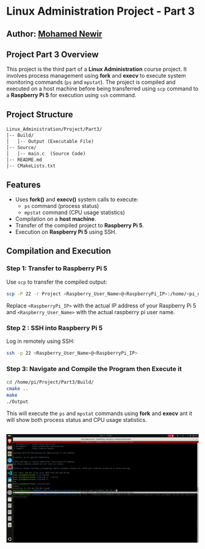 # Linux Administration Project - Part 3
## Author: [Mohamed Newir](https://www.linkedin.com/in/mohamed-newir-a8a572182)

## Project Part 3 Overview
This project is the third part of a **Linux Administration** course project. It involves process management using **fork** and **execv** to execute system monitoring commands (`ps` and `mpstat`). The project is compiled and executed on a host machine before being transferred using `scp` command to a **Raspberry Pi 5** for execution using `ssh` command.

## Project Structure
```
Linux_Administration/Project/Part3/
│-- Build/
│   │-- Output (Executable File)
│-- Source/
│   │-- main.c  (Source Code)
│-- README.md
│-- CMakeLists.txt
```

## Features
- Uses **fork()** and **execv()** system calls to execute:
  - `ps` command (process status)
  - `mpstat` command (CPU usage statistics)
- Compilation on a **host machine**.
- Transfer of the compiled project to **Raspberry Pi 5**.
- Execution on **Raspberry Pi 5** using SSH.


## Compilation and Execution

### Step 1: Transfer to Raspberry Pi 5
Use `scp` to transfer the compiled output:
```sh
scp -P 22 -r Project <Raspberry_User_Name>@<RaspberryPi_IP>:/home/<pi_user>/
```
Replace `<RaspberryPi_IP>` with the actual IP address of your Raspberry Pi 5 and `<Raspberry_User_Name>` with the actual raspberry pi user name.

### Step 2 : SSH into Raspberry Pi 5
Log in remotely using SSH:
```sh
ssh -p 22 <Raspberry_User_Name>@<RaspberryPi_IP>
```

### Step 3: Navigate and Compile the Program then Execute it
```sh
cd /home/pi/Project/Part3/Build/
cmake ..
make 
./Output
```
This will execute the `ps` and `mpstat` commands using **fork** and **execv** ant it will show both process status and CPU usage statistics.

![ Testing Part 3 in Linux Administration Project ](Video/demo.gif)
---

